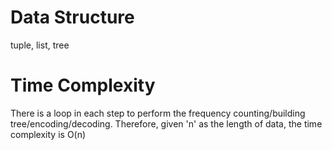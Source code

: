 # Data Structure
tuple, list, tree

# Time Complexity
There is a loop in each step to perform the frequency counting/building tree/encoding/decoding. 
Therefore, given 'n' as the length of data, the time complexity is O(n)